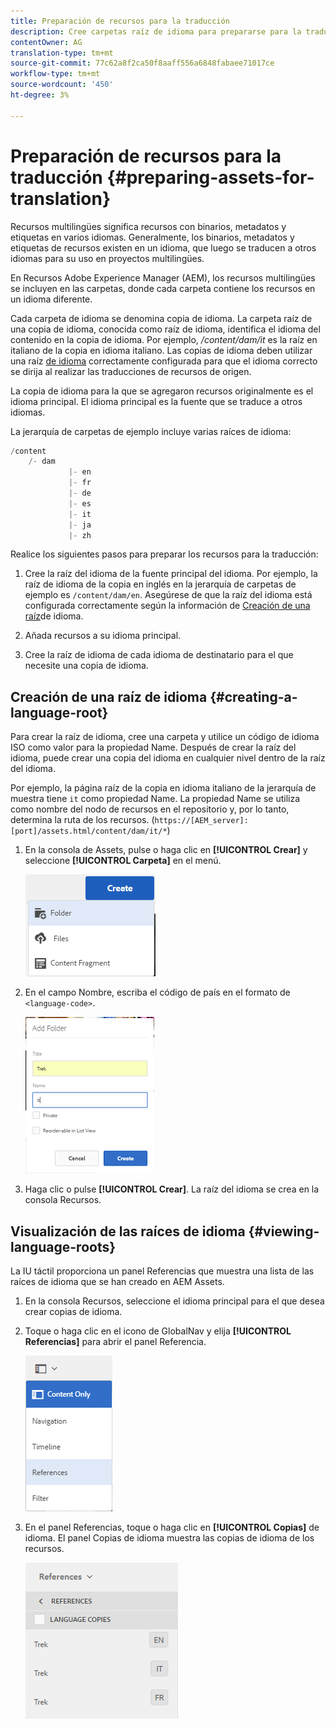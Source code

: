 ```yaml
---
title: Preparación de recursos para la traducción
description: Cree carpetas raíz de idioma para prepararse para la traducción de recursos multilingües.
contentOwner: AG
translation-type: tm+mt
source-git-commit: 77c62a8f2ca50f8aaff556a6848fabaee71017ce
workflow-type: tm+mt
source-wordcount: '450'
ht-degree: 3%

---
```



# Preparación de recursos para la traducción {#preparing-assets-for-translation}

Recursos multilingües significa recursos con binarios, metadatos y etiquetas en varios idiomas. Generalmente, los binarios, metadatos y etiquetas de recursos existen en un idioma, que luego se traducen a otros idiomas para su uso en proyectos multilingües.

En Recursos Adobe Experience Manager (AEM), los recursos multilingües se incluyen en las carpetas, donde cada carpeta contiene los recursos en un idioma diferente.

Cada carpeta de idioma se denomina copia de idioma. La carpeta raíz de una copia de idioma, conocida como raíz de idioma, identifica el idioma del contenido en la copia de idioma. Por ejemplo, */content/dam/it* es la raíz en italiano de la copia en idioma italiano. Las copias de idioma deben utilizar una raíz [de idioma](preparing-assets-for-translation.md#creating-a-language-root) correctamente configurada para que el idioma correcto se dirija al realizar las traducciones de recursos de origen.

La copia de idioma para la que se agregaron recursos originalmente es el idioma principal. El idioma principal es la fuente que se traduce a otros idiomas.

La jerarquía de carpetas de ejemplo incluye varias raíces de idioma:

```java
/content
    /- dam
             |- en
             |- fr
             |- de
             |- es
             |- it
             |- ja
             |- zh
```

Realice los siguientes pasos para preparar los recursos para la traducción:

1. Cree la raíz del idioma de la fuente principal del idioma. Por ejemplo, la raíz de idioma de la copia en inglés en la jerarquía de carpetas de ejemplo es `/content/dam/en`. Asegúrese de que la raíz del idioma está configurada correctamente según la información de [Creación de una raíz](preparing-assets-for-translation.md#creating-a-language-root)de idioma.

1. Añada recursos a su idioma principal.
1. Cree la raíz de idioma de cada idioma de destinatario para el que necesite una copia de idioma.

## Creación de una raíz de idioma {#creating-a-language-root}

Para crear la raíz de idioma, cree una carpeta y utilice un código de idioma ISO como valor para la propiedad Name. Después de crear la raíz del idioma, puede crear una copia del idioma en cualquier nivel dentro de la raíz del idioma.

Por ejemplo, la página raíz de la copia en idioma italiano de la jerarquía de muestra tiene `it` como propiedad Name. La propiedad Name se utiliza como nombre del nodo de recursos en el repositorio y, por lo tanto, determina la ruta de los recursos. (`https://[AEM_server]:[port]/assets.html/content/dam/it/*`)

1. En la consola de Assets, pulse o haga clic en **[!UICONTROL Crear]** y seleccione **[!UICONTROL Carpeta]** en el menú.

   ![chlimage_1-120](assets/chlimage_1-120.png)

1. En el campo Nombre, escriba el código de país en el formato de `<language-code>`.

   ![chlimage_1-121](assets/chlimage_1-121.png)

1. Haga clic o pulse **[!UICONTROL Crear]**. La raíz del idioma se crea en la consola Recursos.

## Visualización de las raíces de idioma {#viewing-language-roots}

La IU táctil proporciona un panel Referencias que muestra una lista de las raíces de idioma que se han creado en AEM Assets.

1. En la consola Recursos, seleccione el idioma principal para el que desea crear copias de idioma.
1. Toque o haga clic en el icono de GlobalNav y elija **[!UICONTROL Referencias]** para abrir el panel Referencia.

   ![chlimage_1-122](assets/chlimage_1-122.png)

1. En el panel Referencias, toque o haga clic en **[!UICONTROL Copias]** de idioma. El panel Copias de idioma muestra las copias de idioma de los recursos.

   ![chlimage_1-123](assets/chlimage_1-123.png)

